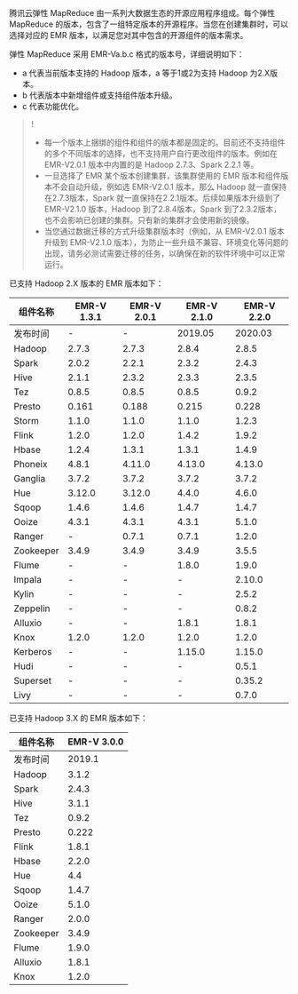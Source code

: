 腾讯云弹性 MapReduce 由一系列大数据生态的开源应用程序组成。每个弹性 MapReduce 的版本，包含了一组特定版本的开源程序。当您在创建集群时，可以选择对应的 EMR 版本，以满足您对其中包含的开源组件的版本需求。

弹性 MapReduce 采用 EMR-Va.b.c 格式的版本号，详细说明如下：
- a 代表当前版本支持的 Hadoop 版本，a 等于1或2为支持 Hadoop 为2.X版本。
- b 代表版本中新增组件或支持组件版本升级。
- c 代表功能优化。

>!
>- 每一个版本上捆绑的组件和组件的版本都是固定的。目前还不支持组件的多个不同版本的选择，也不支持用户自行更改组件的版本。例如在 EMR-V2.0.1 版本中内置的是 Hadoop 2.7.3、Spark 2.2.1 等。
>- 一旦选择了 EMR 某个版本创建集群，该集群使用的 EMR 版本和组件版本不会自动升级，例如选 EMR-V2.0.1 版本，那么 Hadoop 就一直保持在2.7.3版本，Spark 就一直保持在2.2.1版本。后续如果版本升级到了 EMR-V2.1.0 版本，Hadoop 到了2.8.4版本，Spark 到了2.3.2版本，也不会影响已创建的集群。只有新的集群才会使用新的镜像。
>- 当您通过数据迁移的方式升级集群版本时（例如，从 EMR-V2.0.1 版本升级到 EMR-V2.1.0 版本），为防止一些升级不兼容、环境变化等问题的出现，请务必测试需要迁移的任务，以确保在新的软件环境中可以正常运行。

已支持 Hadoop 2.X 版本的 EMR 版本如下：

| 组件名称  | EMR-V 1.3.1 | EMR-V 2.0.1 | EMR-V 2.1.0 | EMR-V 2.2.0 |
| --------- | ----------- | ----------- | ----------- | ----------- |
| 发布时间  | -           | -           | 2019.05     | 2020.03     |
| Hadoop    | 2.7.3       | 2.7.3       | 2.8.4       | 2.8.5       |
| Spark     | 2.0.2       | 2.2.1       | 2.3.2       | 2.4.3       |
| Hive      | 2.1.1       | 2.3.2       | 2.3.3       | 2.3.5       |
| Tez       | 0.8.5       | 0.8.5       | 0.8.5       | 0.9.2       |
| Presto    | 0.161       | 0.188       | 0.215       | 0.228       |
| Storm     | 1.1.0       | 1.1.0       | 1.1.0       | 1.2.3       |
| Flink     | 1.2.0       | 1.2.0       | 1.4.2       | 1.9.2       |
| Hbase     | 1.2.4       | 1.3.1       | 1.3.1       | 1.4.9       |
| Phoneix   | 4.8.1       | 4.11.0      | 4.13.0      | 4.13.0      |
| Ganglia   | 3.7.2       | 3.7.2       | 3.7.2       | 3.7.2       |
| Hue       | 3.12.0      | 3.12.0      | 4.4.0       | 4.6.0       |
| Sqoop     | 1.4.6       | 1.4.6       | 1.4.7       | 1.4.7       |
| Ooize     | 4.3.1       | 4.3.1       | 4.3.1       | 5.1.0       |
| Ranger    | -           | 0.7.1       | 0.7.1       | 1.2.0       |
| Zookeeper | 3.4.9       | 3.4.9       | 3.4.9       | 3.5.5       |
| Flume     | -           | -           | 1.8.0       | 1.9.0       |
| Impala    | -           | -           | -           | 2.10.0      |
| Kylin     | -           | -           | -           | 2.5.2       |
| Zeppelin  | -           | -           | -           | 0.8.2       |
| Alluxio   | -           | -           | 1.8.1       | 1.8.1       |
| Knox      | 1.2.0       | 1.2.0       | 1.2.0       | 1.2.0       |
| Kerberos  | -           | -           | 1.15.0      | 1.15.0      |
| Hudi      | -           | -           | -           | 0.5.1       |
| Superset  | -           | -           | -           | 0.35.2      |
| Livy      | -           | -           | -           | 0.7.0       |

已支持 Hadoop 3.X 的 EMR 版本如下：

| 组件名称  | EMR-V 3.0.0 |
| --------- | ----------- |
| 发布时间  | 2019.1      |
| Hadoop    | 3.1.2       |
| Spark     | 2.4.3       |
| Hive      | 3.1.1       |
| Tez       | 0.9.2       |
| Presto    | 0.222       |
| Flink     | 1.8.1       |
| Hbase     | 2.2.0       |
| Hue       | 4.4         |
| Sqoop     | 1.4.7       |
| Ooize     | 5.1.0       |
| Ranger    | 2.0.0       |
| Zookeeper | 3.4.9       |
| Flume     | 1.9.0       |
| Alluxio   | 1.8.1       |
| Knox      | 1.2.0       |



